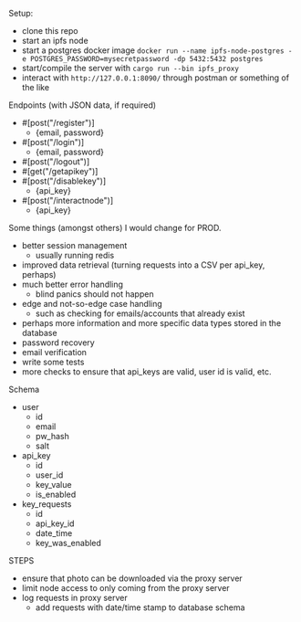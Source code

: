 Setup:
- clone this repo
- start an ipfs node
- start a postgres docker image
`docker run --name ipfs-node-postgres -e POSTGRES_PASSWORD=mysecretpassword -dp 5432:5432 postgres`
- start/compile the server with `cargo run --bin ipfs_proxy`
- interact with `http://127.0.0.1:8090/` through postman or something of the like

Endpoints (with JSON data, if required)
- #[post("/register")]
  - {email, password} 
- #[post("/login")]
  - {email, password} 
- #[post("/logout")]
- #[get("/getapikey")]
- #[post("/disablekey")]
  - {api_key}
- #[post("/interactnode")]
  - {api_key}

Some things (amongst others) I would change for PROD.
- better session management
  - usually running redis
- improved data retrieval (turning requests into a CSV per api_key, perhaps)
- much better error handling
  - blind panics should not happen
- edge and not-so-edge case handling
  - such as checking for emails/accounts that already exist
- perhaps more information and more specific data types stored in the database
- password recovery
- email verification
- write some tests
- more checks to ensure that api_keys are valid, user id is valid, etc.

Schema
- user
  - id
  - email
  - pw_hash
  - salt
- api_key
  - id
  - user_id
  - key_value
  - is_enabled
- key_requests
  - id
  - api_key_id
  - date_time
  - key_was_enabled

STEPS
- ensure that photo can be downloaded via the proxy server
- limit node access to only coming from the proxy server
- log requests in proxy server
  - add requests with date/time stamp to database schema